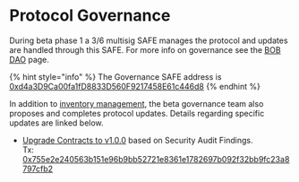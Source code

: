 # Protocol Governance

During beta phase 1 a 3/6 multisig SAFE manages the protocol and updates are handled through this SAFE. For more info on governance see the [BOB DAO](../bob-dao.md) page.&#x20;

{% hint style="info" %}
The Governance SAFE address is [0xd4a3D9Ca00fa1fD8833D560F9217458E61c446d8](https://app.safe.global/matic:0xd4a3D9Ca00fa1fD8833D560F9217458E61c446d8/home)
{% endhint %}

In addition to [inventory management](../inventory-management/), the beta governance team also proposes and completes protocol updates. Details regarding specific updates are linked below.

* [Upgrade Contracts to v1.0.0](upgrade-contracts-to-v1.0.0.md) based on Security Audit Findings.\
  Tx: [0x755e2e240563b151e96b9bb52721e8361e1782697b092f32bb9fc23a8797cfb2](https://polygonscan.com/tx/0x755e2e240563b151e96b9bb52721e8361e1782697b092f32bb9fc23a8797cfb2)



